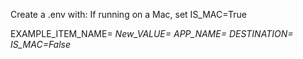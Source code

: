 Create a .env with:
If running on a Mac, set IS_MAC=True

EXAMPLE_ITEM_NAME=<var goes here>
New_VALUE=<var goes here>
APP_NAME=<var goes here>
DESTINATION=<var goes here>
IS_MAC=False